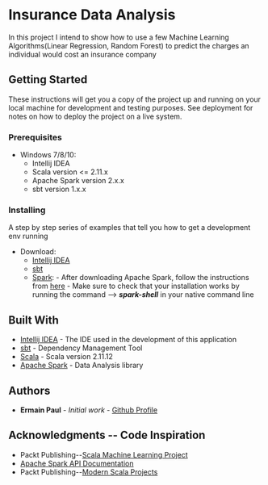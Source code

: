 # Insurance Data Analysis

In this project I intend to show how to use a few Machine Learning Algorithms(Linear Regression, Random Forest)
to predict the charges an individual would cost an insurance company

## Getting Started

These instructions will get you a copy of the project up and running on your local machine 
for development and testing purposes. See deployment for notes on how to deploy the project on a live system.

### Prerequisites

- Windows 7/8/10:
    - Intellij IDEA
    - Scala version <= 2.11.x
    - Apache Spark version 2.x.x
    - sbt version 1.x.x  
    

### Installing

A step by step series of examples that tell you how to get a development env running

- Download:
    - [Intellij IDEA](https://www.jetbrains.com/idea/)
    - [sbt](https://www.jetbrains.com/idea/)
    - [Spark](https://www.jetbrains.com/idea/): 
           - After downloading Apache Spark, follow the instructions from 
                [here](https://hernandezpaul.wordpress.com/2016/01/24/apache-spark-installation-on-windows-10/)
           - Make sure to check that your installation works by running the command --> 
           **_spark-shell_** in your native command line 

## Built With

* [Intellij IDEA](https://www.jetbrains.com/idea/) - The IDE used in the development of this application
* [sbt](https://www.jetbrains.com/idea/) - Dependency Management Tool
* [Scala](https://www.scala-lang.org) - Scala version 2.11.12
* [Apache Spark](https://spark.apache.org/) - Data Analysis library

## Authors
* **Ermain Paul** - *Initial work* - [Github Profile](https://github.com/Ermain-12)

## Acknowledgments -- Code Inspiration
* Packt Publishing--[Scala Machine Learning Project](https://github.com/PacktPublishing/Scala-Machine-Learning-Projects)
* [Apache Spark API Documentation](https://spark.apache.org/docs/latest/)
* Packt Publishing--[Modern Scala Projects](https://github.com/PacktPublishing/Modern-Scala-Projects)